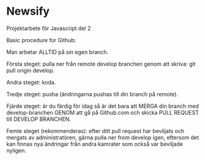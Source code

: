 # Newsify
Projektarbete för Javascript del 2

Basic procedure for Github:

Man arbetar ALLTID på sin egen branch.

Första steget: pulla ner från remote develop branchen genom att skriva: git pull origin develop.

Andra steget: koda.

Tredje steget: pusha (ändringarna pushas till din branch på remote).

Fjärde steget: är du färdig för idag så är det bara att MERGA din branch med develop-branchen GENOM att gå på Github.com och skicka PULL REQUEST till DEVELOP BRANCHEN.

Femte steget (rekommenderas): efter ditt pull request har beviljats och mergats av administratören, gärna pulla ner from develop igen, eftersom det kan finnas nya ändringar från andra kamrater som också var beviljade nyligen.
